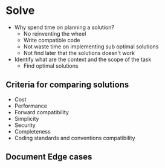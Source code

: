 # Solve

- Why spend time on planning a solution?
  - No reinventing the wheel
  - Write compatible code 
  - Not waste time on implementing sub optimal solutions
  - Not find later that the solutions doesn't work
- Identify what are the context and the scope of the task
  - Find optimal solutions

## Criteria for comparing solutions
- Cost
- Performance
- Forward compatibility
- Simplicity
- Security
- Completeness
- Coding standards and conventions compatibility

## Document Edge cases

